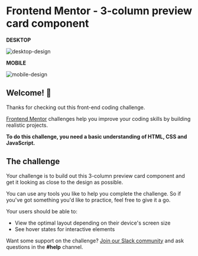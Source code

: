 # Frontend Mentor - 3-column preview card component

**DESKTOP**

![desktop-design](https://user-images.githubusercontent.com/48568104/119275937-3a670880-bc18-11eb-8bc4-c9a8b29f5e62.jpg)

**MOBILE**

![mobile-design](https://user-images.githubusercontent.com/48568104/119275947-48b52480-bc18-11eb-8068-36b553290294.jpg)


## Welcome! 👋

Thanks for checking out this front-end coding challenge.

[Frontend Mentor](https://www.frontendmentor.io) challenges help you improve your coding skills by building realistic projects.

**To do this challenge, you need a basic understanding of HTML, CSS and JavaScript.**

## The challenge

Your challenge is to build out this 3-column preview card component and get it looking as close to the design as possible.

You can use any tools you like to help you complete the challenge. So if you've got something you'd like to practice, feel free to give it a go.

Your users should be able to:

- View the optimal layout depending on their device's screen size
- See hover states for interactive elements

Want some support on the challenge? [Join our Slack community](https://www.frontendmentor.io/slack) and ask questions in the **#help** channel.


